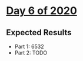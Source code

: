 # [Day 6 of 2020](https://adventofcode.com/2020/day/6)

## Expected Results

- Part 1: 6532
- Part 2: TODO
